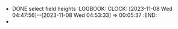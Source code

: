 - DONE select field heights
  :LOGBOOK:
  CLOCK: [2023-11-08 Wed 04:47:56]--[2023-11-08 Wed 04:53:33] =>  00:05:37
  :END:
-